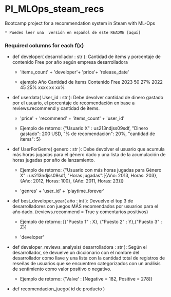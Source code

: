 # PI_MLOps_steam_recs
Bootcamp project for a recommendation system in Steam with ML-Ops

    * Puedes leer una  versión en español de este README [aquí]


### Required columns for each f(x)

* def developer( desarrollador : str ): Cantidad de items y porcentaje de contenido Free por año según empresa desarrolladora
    
    - 'items_count' + 'developer'+ 'price'+ 'release_date'

    - ejemplo
        Año	Cantidad de Items	Contenido Free
        2023	50	27%
        2022	45	25%
        xxxx	xx	xx%

+ def userdata( User_id : str ): Debe devolver cantidad de dinero gastado por el usuario, el porcentaje de recomendación en base a reviews.recommend y cantidad de items.

    - 'price' + 'recommend' + 'items_count' + 'user_id'

    - Ejemplo de retorno: {"Usuario X" : us213ndjss09sdf, "Dinero gastado": 200 USD, "% de recomendación": 20%, "cantidad de items": 5}

* def UserForGenre( genero : str ): Debe devolver el usuario que acumula más horas jugadas para el género dado y una lista de la acumulación de horas jugadas por año de lanzamiento.
   
    - Ejemplo de retorno: {"Usuario con más horas jugadas para Género X" : us213ndjss09sdf, "Horas jugadas":[{Año: 2013, Horas: 203}, {Año: 2012, Horas: 100}, {Año: 2011, Horas: 23}]}
   
    - 'genres' + 'user_id' + 'playtime_forever'

* def best_developer_year( año : int ): Devuelve el top 3 de desarrolladores con juegos MÁS recomendados por usuarios para el año dado. (reviews.recommend = True y comentarios positivos)
    - Ejemplo de retorno: [{"Puesto 1" : X}, {"Puesto 2" : Y},{"Puesto 3" : Z}]

    - 'developer'

* def developer_reviews_analysis( desarrolladora : str ): Según el desarrollador, se devuelve un diccionario con el nombre del desarrollador como llave y una lista con la cantidad total de registros de reseñas de usuarios que se encuentren categorizados con un análisis de sentimiento como valor positivo o negativo.
    - Ejemplo de retorno: {'Valve' : [Negative = 182, Positive = 278]}


* def recomendacion_juego( id de producto )
